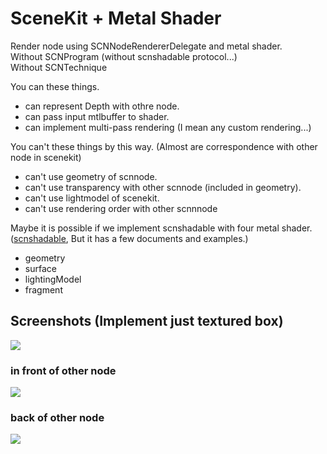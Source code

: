# SceneKit + Metal Shader

Render node using SCNNodeRendererDelegate and metal shader.  
Without SCNProgram (without scnshadable protocol...)    
Without SCNTechnique    
     
       
You can these things.
- can represent Depth with othre node.  
- can pass input mtlbuffer to shader.  
- can implement multi-pass rendering (I mean any custom rendering...) 
     
You can't these things by this way.
(Almost are correspondence with other node in scenekit)
- can't use geometry of scnnode.
- can't use transparency with other scnnode (included in geometry).
- can't use lightmodel of scenekit.
- can't use rendering order with other scnnnode


Maybe it is possible if we implement scnshadable with four metal shader.    
([scnshadable](https://developer.apple.com/documentation/scenekit/scnshadable), But it has a few documents and examples.)
- geometry
- surface
- lightingModel
- fragment

## Screenshots (Implement just textured box)
![](https://github.com/eunwonki/SceneKit-MetalShader/blob/main/Screenshot/1.png?raw=true)
     
        
### in front of other node
![](https://github.com/eunwonki/SceneKit-MetalShader/blob/main/Screenshot/3.png?raw=true)

    
### back of other node
![](https://github.com/eunwonki/SceneKit-MetalShader/blob/main/Screenshot/2.png?raw=true)